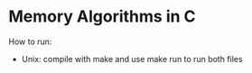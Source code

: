 # Memory Algorithms in C

How to run: 
- Unix: compile with make and use make run to run both files

